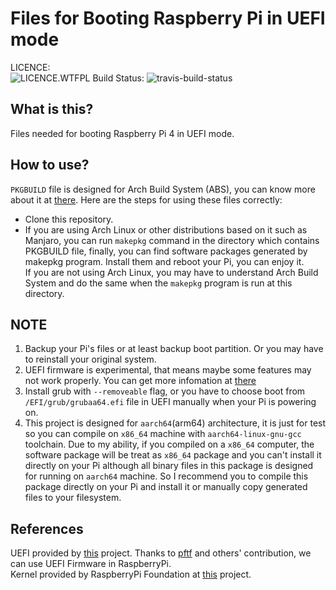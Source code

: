 # Files for Booting Raspberry Pi in UEFI mode

LICENCE:  
![LICENCE.WTFPL](https://img.shields.io/github/license/zhanghua000/raspberrypi-uefi-boot?logoColor=9cf&style=flat-square "WTFPL LICENCE")
Build Status:
![travis-build-status](https://travis-ci.com/zhanghua000/raspberrypi-uefi-boot.svg?branch=main)

## What is this?
Files needed for booting Raspberry Pi 4 in UEFI mode.  

## How to use?
`PKGBUILD` file is designed for Arch Build System (ABS), you can know more about it at [there](https://wiki.archlinux.org/index.php/Arch_Build_System). Here are the steps for using these files correctly:  
- Clone this repository.  
- If you are using Arch Linux or other distributions based on it such as Manjaro, you can run `makepkg` command in the directory which contains PKGBUILD file, finally, you can find software packages generated by makepkg program. Install them and reboot your Pi, you can enjoy it.  
If you are not using Arch Linux, you may have to understand Arch Build System and do the same when the `makepkg` program is run at this directory.  

## NOTE
1. Backup your Pi's files or at least backup boot partition. Or you may have to reinstall your original system.  
2. UEFI firmware is experimental, that means maybe some features may not work properly. You can get more infomation at [there](https://github.com/pftf/RPi4)  
3. Install grub with `--removeable` flag, or you have to choose boot from `/EFI/grub/grubaa64.efi` file in UEFI manually when your Pi is powering on.
4. This project is designed for `aarch64`(arm64) architecture, it is just for test so you can compile on `x86_64` machine with `aarch64-linux-gnu-gcc` toolchain. Due to my ability, if you compiled on a `x86_64` computer, the software package will be treat as `x86_64` package and you can't install it directly on your Pi although all binary files in this package is designed for running on `aarch64` machine. So I recommend you to compile this package directly on your Pi and install it or manually copy generated files to your filesystem.  

## References
UEFI provided by [this](https://github.com/pftf/RPi4) project. Thanks to [pftf](https://github.com/pftf) and others' contribution, we can use UEFI Firmware in RaspberryPi.  
Kernel provided by RaspberryPi Foundation at [this](https://github.com/raspberrypi/linux) project.
